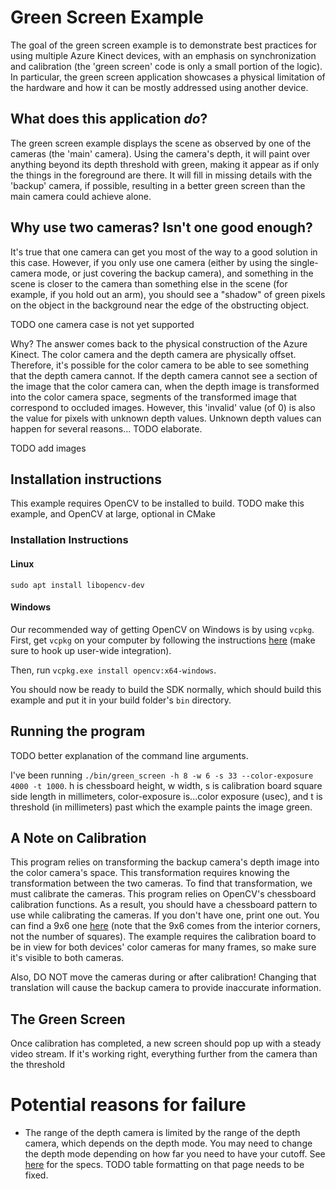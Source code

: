 # Green Screen Example

The goal of the green screen example is to demonstrate best practices for using multiple Azure Kinect devices, with an emphasis on synchronization and calibration (the 'green screen' code is only a small portion of the logic). In particular, the green screen application showcases a physical limitation of the hardware and how it can be mostly addressed using another device.

## What does this application *do*?

The green screen example displays the scene as observed by one of the cameras (the 'main' camera). Using the camera's depth, it will paint over anything beyond its depth threshold with green, making it appear as if only the things in the foreground are there. It will fill in missing details with the 'backup' camera, if possible, resulting in a better green screen than the main camera could achieve alone.

## Why use two cameras? Isn't one good enough?

It's true that one camera can get you most of the way to a good solution in this case. However, if you only use one camera (either by using the single-camera mode, or just covering the backup camera), and something in the scene is closer to the camera than something else in the scene (for example, if you hold out an arm), you should see a "shadow" of green pixels on the object in the background near the edge of the obstructing object.

TODO one camera case is not yet supported

Why? The answer comes back to the physical construction of the Azure Kinect. The color camera and the depth camera are physically offset. Therefore, it's possible for the color camera to be able to see something that the depth camera cannot. If the depth camera cannot see a section of the image that the color camera can, when the depth image is transformed into the color camera space, segments of the transformed image that correspond to occluded images. However, this 'invalid' value (of 0) is also the value for pixels with unknown depth values. Unknown depth values can happen for several reasons... TODO elaborate.

TODO add images

## Installation instructions

This example requires OpenCV to be installed to build. TODO make this example, and OpenCV at large, optional in CMake

### Installation Instructions

#### Linux

`sudo apt install libopencv-dev`

#### Windows

Our recommended way of getting OpenCV on Windows is by using `vcpkg`. First, get `vcpkg` on your computer by following the instructions [here](https://github.com/Microsoft/vcpkg) (make sure to hook up user-wide integration).

Then, run `vcpkg.exe install opencv:x64-windows`.

You should now be ready to build the SDK normally, which should build this example and put it in your build folder's `bin` directory.

## Running the program

TODO better explanation of the command line arguments.

I've been running `./bin/green_screen -h 8 -w 6 -s 33 --color-exposure 4000 -t 1000`. h is chessboard height, w width, s is calibration board square side length in millimeters, color-exposure is...color exposure (usec), and t is threshold (in millimeters) past which the example paints the image green.

## A Note on Calibration

This program relies on transforming the backup camera's depth image into the color camera's space. This transformation requires knowing the transformation between the two cameras. To find that transformation, we must calibrate the cameras. This program relies on OpenCV's chessboard calibration functions. As a result, you should have a chessboard pattern to use while calibrating the cameras. If you don't have one, print one out. You can find a 9x6 one [here](https://docs.opencv.org/2.4/_downloads/pattern.png) (note that the 9x6 comes from the interior corners, not the number of squares). The example requires the calibration board to be in view for both devices' color cameras for many frames, so make sure it's visible to both cameras.

Also, DO NOT move the cameras during or after calibration! Changing that translation will cause the backup camera to provide inaccurate information.

## The Green Screen

Once calibration has completed, a new screen should pop up with a steady video stream. If it's working right, everything further from the camera than the threshold

# Potential reasons for failure

- The range of the depth camera is limited by the range of the depth camera, which depends on the depth mode. You may need to change the depth mode depending on how far you need to have your cutoff. See [here](https://docs.microsoft.com/en-us/azure/Kinect-dk/hardware-specification) for the specs. TODO table formatting on that page needs to be fixed.
